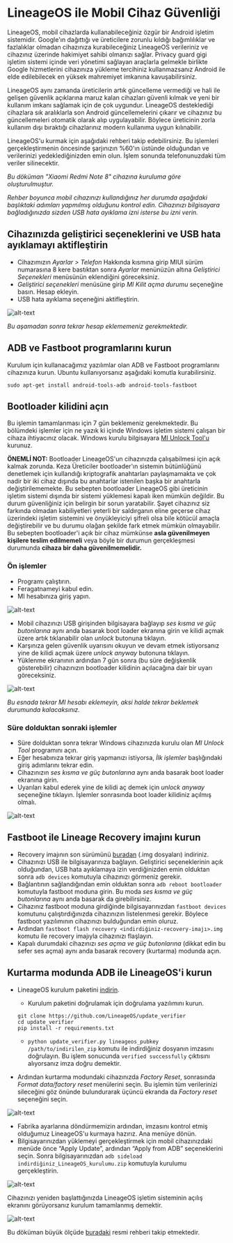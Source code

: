 # LineageOS ile Mobil Cihaz Güvenliği

<!-- toc -->

LineageOS, mobil cihazlarda kullanabileceğiniz özgür bir Android işletim sistemidir. Google'ın dağıttığı ve üreticilere zorunlu kıldığı bağımlılıklar ve fazlalıklar olmadan cihazınıza kurabileceğiniz LineageOS verileriniz ve cihazınız üzerinde hakimiyet sahibi olmanızı sağlar. Privacy guard gigi işletim sistemi içinde veri yönetimi sağlayan araçlarla gelmekle birlikte Google hizmetlerini cihazınıza yükleme tercihiniz kullanmazsanız Android ile elde edilebilecek en yüksek mahremiyet imkanına kavuşabilirsiniz.

LineageOS aynı zamanda üreticilerin artık güncelleme vermediği ve hali ile gelişen güvenlik açıklarına maruz kalan cihazları güvenli kılmak ve yeni bir kullanım imkanı sağlamak için de çok uygundur. LineageOS desteklediği cihazlara sık aralıklarla son Android güncellemelerini çıkarır ve cihazınız bu güncellemeleri otomatik olarak alıp uygulayabilir. Böylece üreticinin zorla kullanım dışı bıraktığı cihazlarınız modern kullanıma uygun kılınabilir.

LineageOS'u kurmak için aşağıdaki rehberi takip edebilirsiniz. Bu işlemleri gerçekleştirmenin öncesinde şarjınızın %60'ın üstünde olduğundan ve verilerinizi yedeklediğinizden emin olun. İşlem sonunda telefonunuzdaki tüm veriler silinecektir.

_Bu döküman "Xiaomi Redmi Note 8" cihazına kuruluma göre oluşturulmuştur._

_Rehber boyunca mobil cihazınızı kullandığınız her durumda aşağıdaki başlıktaki adımları yapmılmış olduğunu kontrol edin. Cihazınızı bilgisayara bağladığınızda sizden USB hata ayıklama izni isterse bu izni verin._

## Cihazınızda geliştirici seçeneklerini ve USB hata ayıklamayı aktifleştirin
* Cihazımızın _Ayarlar > Telefon_ Hakkında kısmına girip MIUI sürüm numarasına 8 kere bastıktan sonra _Ayarlar_ menünüzün altına _Geliştirici Seçenekleri_ menüsünün eklendiğini göreceksiniz.
* _Geliştirici seçenekleri_ menüsüne girip _MI Kilit açma durumu_ seçeneğine basın. Hesap ekleyin.
* USB hata ayıklama seçeneğini aktifleştirin.

![alt-text](lineageos/MIkilitAcma.png)

_Bu aşamadan sonra tekrar hesap eklememeniz gerekmektedir._

## ADB ve Fastboot programlarını kurun

Kurulum için kullanacağımız yazılımlar olan ADB ve Fastboot programlarını cihazınıza kurun. Ubuntu kullanıyorsanız aşağıdaki komutla kurabilirsiniz.

`sudo apt-get install android-tools-adb android-tools-fastboot`

## Bootloader kilidini açın
Bu işlemin tamamlanması için 7 gün beklemeniz gerekmektedir. Bu bölümdeki işlemler için ne yazık ki içinde Windows işletim sistemi çalışan bir cihaza ihtiyacınız olacak. Windows kurulu bilgisayara [MI Unlock Tool'u](https://xiaomitools.com/download/mi-flash-unlock-tool-v3-5-1030-37/) kurunuz. 

**ÖNEMLİ NOT:** Bootloader LineageOS'un cihazınızda çalışabilmesi için açık kalmak zorunda. Keza Üreticiler bootloader'ın sistemin bütünlüğünü denetlemek için kullandığı kriptografik anahtarları paylaşmamakta ve çok nadir bir iki cihaz dışında bu anahtarlar istenilen başka bir anahtarla değiştirilememekte. Bu sebepten bootloader LineageOS gibi üreticinin işletim sistemi dışında bir sistemi yüklemesi kapalı iken mümkün değildir. Bu durum güvenliğiniz için belirgin bir sorun yaratabilir. Şayet cihazınız siz farkında olmadan kabiliyetleri yeterli bir saldırganın eline geçerse cihaz üzerindeki işletim sistemini ve önyükleyiciyi şifreli olsa bile kötücül amaçla değiştirebilir ve bu durumu olağan şekilde fark etmek mümkün olmayabilir. Bu sebepten bootloader'i açık bir cihaz mümkünse __asla güvenilmeyen kişilere teslim edilmemeli__ veya böyle bir durumun gerçekleşmesi durumunda __cihaza bir daha güvenilmemelidir.__

### Ön işlemler

* Programı çalıştırın.
* Feragatnameyi kabul edin.
* MI hesabınıza giriş yapın.

![alt-text](lineageos/unlockFirstProcess1.png)

* Mobil cihazınızı USB girişinden bilgisayara bağlayıp _ses kısma ve güç butonlarına_ aynı anda basarak boot loader ekranına girin ve kilidi açmak üzere artık tıklanabilir olan _unlock_ butonuna tıklayın.
* Karşınıza gelen güvenlik uyarısını okuyun ve devam etmek istiyorsanız yine de kilidi açmak üzere _unlock anyway_ butonuna tıklayın.
* Yüklenme ekranının ardından 7 gün sonra (bu süre değişkenlik gösterebilir) cihazınızın bootloader kilidinin açılacağına dair bir uyarı göreceksiniz.

![alt-text](lineageos/unlockFirstProcess2.png)

_Bu esnada tekrar MI hesabı eklemeyin, aksi halde tekrar beklemek durumunda kalacaksınız._

### Süre dolduktan sonraki işlemler
* Süre dolduktan sonra tekrar Windows cihazınızda kurulu olan _MI Unlock Tool_ programını açın.
* Eğer hesabınıza tekrar giriş yapmanızı istiyorsa, _İlk işlemler_ başlığındaki giriş adımlarını tekrar edin.
* Cihazınızın _ses kısma ve güç butonlarına_ aynı anda basarak boot loader ekranına girin.
* Uyarıları kabul ederek yine de kilidi aç demek için _unlock anyway_ seçeneğine tıklayın. İşlemler sonrasında boot loader kilidiniz açılmış olmalı.

![alt-text](lineageos/unlockSecondProcess.png)

## Fastboot ile Lineage Recovery imajını kurun
* Recovery imajının son sürümünü [buradan](https://download.lineageos.org/ginkgo) (.img dosyaları) indiriniz.
* Cihazınızı USB ile bilgisayarınıza bağlayın. Geliştirici seçeneklerinin açık olduğundan, USB hata ayıklamaya izin verdiğinizden emin olduktan sonra `adb devices` komutuyla cihazınızı görmeniz gerekir.
* Bağlantının sağlandığından emin olduktan sonra `adb reboot bootloader` komutuyla fastboot moduna girin. Bu moda _ses kısma ve güç butonlarına_ aynı anda basarak da girebilirsiniz. 
* Cihazınız fastboot moduna girdiğinde bilgisayarınızdan `fastboot devices` komutunu çalıştırdığınızda cihazınızın listelenmesi gerekir. Böylece fastboot yazılımının cihazınızı bulduğundan emin oluruz. 
* Ardından `fastboot flash recovery <indirdiğiniz-recovery-imajı>.img` komutu ile recovery imajıyla cihazınızı flaşlayın.
* Kapalı durumdaki cihazınızı _ses açma ve güç butonlarına_ (dikkat edin bu sefer ses açma) aynı anda basarak recovery (kurtarma) modunda açın.

## Kurtarma modunda ADB ile LineageOS'i kurun

* LineageOS kurulum paketini [indirin](https://download.lineageos.org/ginkgo). 
    * Kurulum paketini doğrulamak için doğrulama yazılımını kurun.
	```
	git clone https://github.com/LineageOS/update_verifier
	cd update_verifier
	pip install -r requirements.txt
	```

    * `python update_verifier.py lineageos_pubkey /path/to/indirilen_zip` komutu ile indirdiğiniz dosyanın imzasını doğrulayın. Bu işlem sonucunda `verified successfully` çıktısını alıyorsanız imza doğru demektir.
* Ardından kurtarma modundaki cihazınızda _Factory Reset_, sonrasında _Format data/factory reset_ menülerini seçin. Bu işlemin tüm verilerinizi sileceğini göz önünde bulundurarak üçüncü ekranda da _Factory reset_ seçeneğini seçin.

![alt-text](lineageos/factoryReset.png)

* Fabrika ayarlarına döndürmemizin ardından, imzasını kontrol etmiş olduğumuz LineageOS'u kurmaya hazırız. Ana menüye dönün.
* Bilgisayarınızdan yüklemeyi gerçekleştirmek için mobil cihazınızdaki menüde önce “Apply Update”, ardından “Apply from ADB” seçeneklerini seçin. Sonra bilgisayarınızdan `adb sideload indirdiğiniz_LineageOS_kurulumu.zip` komutuyla kurulumu gerçekleştirin.

![alt-text](lineageos/sideload.png)

Cihazınızı yeniden başlattığınızda LineageOS işletim sisteminin açılış ekranını görüyorsanız kurulum tamamlanmış demektir.

![alt-text](lineageos/lineageReady.png)

Bu döküman büyük ölçüde [buradaki](https://wiki.lineageos.org/devices/ginkgo/install) resmi rehberi takip etmektedir.

